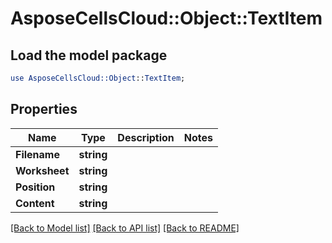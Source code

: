 # AsposeCellsCloud::Object::TextItem 

## Load the model package
```perl
use AsposeCellsCloud::Object::TextItem;
```

## Properties
Name | Type | Description | Notes
------------ | ------------- | ------------- | -------------
**Filename** | **string** |  |
**Worksheet** | **string** |  |
**Position** | **string** |  |
**Content** | **string** |  |  

[[Back to Model list]](../README.md#documentation-for-models) [[Back to API list]](../README.md#documentation-for-api-endpoints) [[Back to README]](../README.md)

